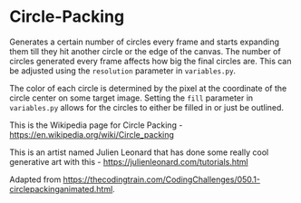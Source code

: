 # Circle-Packing

Generates a certain number of circles every frame and starts expanding them till they hit another circle or the edge of the canvas. The number of circles generated every frame affects how big the final circles are. This can be adjusted using the `resolution` parameter in `variables.py`. 

The color of each circle is determined by the pixel at the coordinate of the circle center on some target image. Setting the `fill` parameter in `variables.py` allows for the circles to either be filled in or just be outlined.


This is the Wikipedia page for Circle Packing - https://en.wikipedia.org/wiki/Circle_packing

This is an artist named Julien Leonard that has done some really cool generative art with this - https://julienleonard.com/tutorials.html

Adapted from https://thecodingtrain.com/CodingChallenges/050.1-circlepackinganimated.html. 